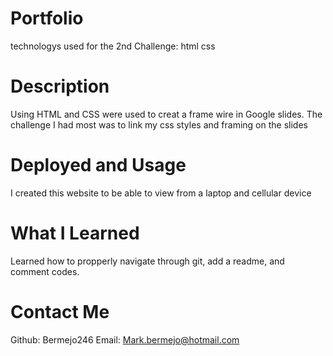 # Portfolio

technologys used for the 2nd Challenge:
html
css

# Description
Using HTML and CSS were used to creat a frame wire in Google slides.  The challenge I had most was to link my css styles and framing on the slides

# Deployed and Usage
I created this website to be able to view from a laptop and cellular device

# What I Learned
Learned how to propperly navigate through git, add a readme, and comment codes.

# Contact Me
Github: Bermejo246
Email: Mark.bermejo@hotmail.com